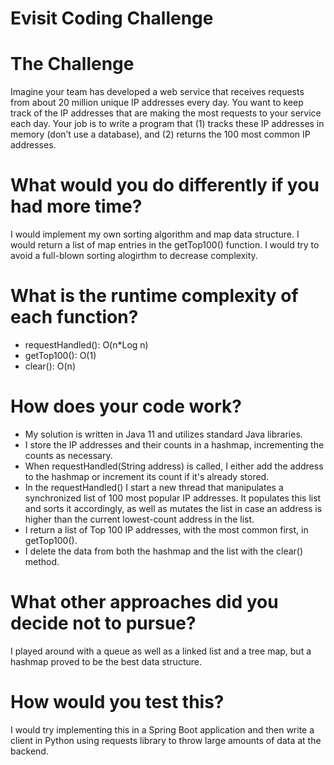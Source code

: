 # Evisit Coding Challenge

# The Challenge

Imagine your team has developed a web service that receives requests from about 20 million unique IP addresses every day. You want to keep track of the IP addresses that are making the most requests to your service each day. Your job is to write a program that (1) tracks these IP addresses in memory (don’t use a database), and (2) returns the 100 most common IP addresses.

# What would you do differently if you had more time?

I would implement my own sorting algorithm and map data structure. I would return a list of map entries in the getTop100() function. I would try to avoid a full-blown sorting alogirthm to decrease complexity.

# What is the runtime complexity of each function?
- requestHandled(): O(n*Log n)
- getTop100(): O(1)
- clear(): O(n)

# How does your code work?

- My solution is written in Java 11 and utilizes standard Java libraries.
- I store the IP addresses and their counts in a hashmap, incrementing the counts as necessary.
- When requestHandled(String address) is called, I either add the address to the hashmap or increment its count if it's already stored.
- In the requestHandled() I start a new thread that manipulates a synchronized list of 100 most popular IP addresses. It populates this list and sorts it accordingly, as well as mutates the list in case an address is higher than the current lowest-count address in the list.
- I return a list of Top 100 IP addresses, with the most common first, in getTop100().
- I delete the data from both the hashmap and the list with the clear() method. 


# What other approaches did you decide not to pursue?

I played around with a queue as well as a linked list and a tree map, but a hashmap proved to be the best data structure. 

# How would you test this?

I would try implementing this in a Spring Boot application and then write a client in Python using requests library to throw large amounts of data at the backend.
